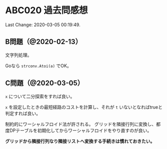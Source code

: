 # ABC020 過去問感想

Last Change: 2020-03-05 00:19:49.

## B問題（@2020-02-13）

文字列処理。

Goなら `strconv.Atoi(a)` でOK。

## C問題（@2020-03-05）

`x` について二分探索をすれば良い。

`x` を設定したときの最短経路のコストを計算し、それが `t` いないとなればtrueと判定すれば良い。

制約的にワーシャルフロイド法が許される。
グリッドを隣接行列に変換し、都度DPテーブルを初期化してからワーシャルフロイドをやり直すのが良い。

**グリッドから隣接行列なり隣接リストへ変換する手続きは慣れておきたい。**

